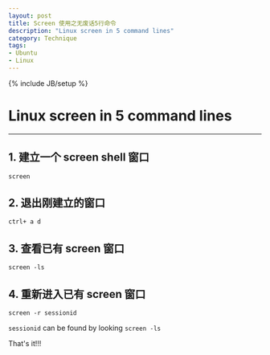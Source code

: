 ```yaml
--- 
layout: post
title: Screen 使用之无废话5行命令
description: "Linux screen in 5 command lines"
category: Technique
tags: 
- Ubuntu
- Linux
---
```


{% include JB/setup %}


# Linux screen in 5 command lines

----------------

## 1. 建立一个 screen shell 窗口

	screen

## 2. 退出刚建立的窗口

	ctrl+ a d

## 3. 查看已有 screen 窗口
	
	screen -ls

## 4. 重新进入已有 screen 窗口
	
	screen -r sessionid

`sessionid` can be found by looking `screen -ls`

That's it!!!